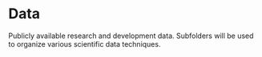 # Data
Publicly available research and development data.  Subfolders will be used to organize various scientific data techniques.
